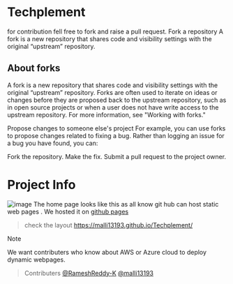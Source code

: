 # Techplement
for  contribution fell free to fork and raise a pull request.
Fork a repository
A fork is a new repository that shares code and visibility settings with the original “upstream” repository.
## About forks
A fork is a new repository that shares code and visibility settings with the original “upstream” repository. Forks are often used to iterate on ideas or changes before they are proposed back to the upstream repository, such as in open source projects or when a user does not have write access to the upstream repository. For more information, see "Working with forks."

Propose changes to someone else's project
For example, you can use forks to propose changes related to fixing a bug. Rather than logging an issue for a bug you have found, you can:

Fork the repository.
Make the fix.
Submit a pull request to the project owner.

# Project Info
![image](https://github.com/malli13193/Techplement/assets/115869610/87f74405-34c8-4908-99a6-638bdfe45186)
The home page looks like this as all know git hub can host static web pages . We hosted it on [github pages](https://pages.github.com/) 
>check the layout https://malli13193.github.io/Techplement/

> [!NOTE]
> We want contributers who know about AWS or Azure cloud to deploy dynamic webpages.

>Contributers
[@RameshReddy-K](https://github.com/RameshReddy-K)
[@malli13193](https://github.com/malli13193)
